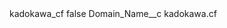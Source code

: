 <?xml version="1.0" encoding="UTF-8"?>
<CustomMetadata xmlns="http://soap.sforce.com/2006/04/metadata" xmlns:xsi="http://www.w3.org/2001/XMLSchema-instance" xmlns:xsd="http://www.w3.org/2001/XMLSchema">
    <label>kadokawa_cf</label>
    <protected>false</protected>
    <values>
        <field>Domain_Name__c</field>
        <value xsi:type="xsd:string">kadokawa.cf</value>
    </values>
</CustomMetadata>
